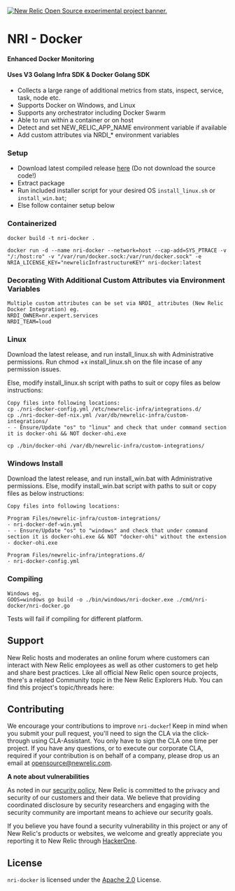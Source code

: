 <a href="https://opensource.newrelic.com/oss-category/#new-relic-experimental"><picture><source media="(prefers-color-scheme: dark)" srcset="https://github.com/newrelic/opensource-website/raw/main/src/images/categories/dark/Experimental.png"><source media="(prefers-color-scheme: light)" srcset="https://github.com/newrelic/opensource-website/raw/main/src/images/categories/Experimental.png"><img alt="New Relic Open Source experimental project banner." src="https://github.com/newrelic/opensource-website/raw/main/src/images/categories/Experimental.png"></picture></a>

# NRI - Docker

#### Enhanced Docker Monitoring
#### Uses V3 Golang Infra SDK & Docker Golang SDK

- Collects a large range of additional metrics from stats, inspect, service, task, node etc.
- Supports Docker on Windows, and Linux
- Supports any orchestrator including Docker Swarm
- Able to run within a container or on host
- Detect and set NEW_RELIC_APP_NAME environment variable if available
- Add custom attributes via NRDI_* environment variables

<!-- <img src="./images/ss1.png" alt="ss1"> -->

### Setup
- Download latest compiled release [here](https://github.com/newrelic-experimental/nri-docker/releases/) (Do not download the source code!)
- Extract package
- Run included installer script for your desired OS `install_linux.sh` or `install_win.bat`;
- Else follow container setup below

### Containerized
```
docker build -t nri-docker .

docker run -d --name nri-docker --network=host --cap-add=SYS_PTRACE -v "/:/host:ro" -v "/var/run/docker.sock:/var/run/docker.sock" -e NRIA_LICENSE_KEY="newrelicInfrastructureKEY" nri-docker:latest

```

### Decorating With Additional Custom Attributes via Environment Variables
```
Multiple custom attributes can be set via NRDI_ attributes (New Relic Docker Integration) eg.
NRDI_OWNER=nr.expert.services
NRDI_TEAM=loud
```

### Linux

Download the latest release, and run install_linux.sh with Administrative permissions.
Run chmod +x install_linux.sh on the file incase of any permission issues.

Else, modify install_linux.sh script with paths to suit or copy files as below instructions:

```
Copy files into following locations:
cp ./nri-docker-config.yml /etc/newrelic-infra/integrations.d/
cp ./nri-docker-def-nix.yml /var/db/newrelic-infra/custom-integrations/
- - Ensure/Update "os" to "linux" and check that under command section it is docker-ohi && NOT docker-ohi.exe

cp ./bin/docker-ohi /var/db/newrelic-infra/custom-integrations/
```

### Windows Install

Download the latest release, and run install_win.bat with Administrative permissions.
Else, modify install_win.bat script with paths to suit or copy files as below instructions:

```
Copy files into following locations:

Program Files/newrelic-infra/custom-integrations/
- nri-docker-def-win.yml 
- - Ensure/Update "os" to "windows" and check that under command section it is docker-ohi.exe && NOT "docker-ohi" without the extension
- docker-ohi.exe

Program Files/newrelic-infra/integrations.d/
- nri-docker-config.yml
```

### Compiling
```
Windows eg.
GOOS=windows go build -o ./bin/windows/nri-docker.exe ./cmd/nri-docker/nri-docker.go
```
Tests will fail if compiling for different platform.

## Support

New Relic hosts and moderates an online forum where customers can interact with New Relic employees as well as other customers to get help and share best practices. Like all official New Relic open source projects, there's a related Community topic in the New Relic Explorers Hub. You can find this project's topic/threads here:

## Contributing
We encourage your contributions to improve `nri-docker`! Keep in mind when you submit your pull request, you'll need to sign the CLA via the click-through using CLA-Assistant. You only have to sign the CLA one time per project.
If you have any questions, or to execute our corporate CLA, required if your contribution is on behalf of a company,  please drop us an email at opensource@newrelic.com.

**A note about vulnerabilities**

As noted in our [security policy](../../security/policy), New Relic is committed to the privacy and security of our customers and their data. We believe that providing coordinated disclosure by security researchers and engaging with the security community are important means to achieve our security goals.

If you believe you have found a security vulnerability in this project or any of New Relic's products or websites, we welcome and greatly appreciate you reporting it to New Relic through [HackerOne](https://hackerone.com/newrelic).

## License
`nri-docker` is licensed under the [Apache 2.0](http://apache.org/licenses/LICENSE-2.0.txt) License.